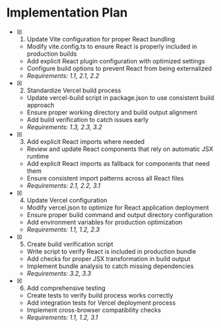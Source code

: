# Implementation Plan

- [x] 1. Update Vite configuration for proper React bundling
  - Modify vite.config.ts to ensure React is properly included in production builds
  - Add explicit React plugin configuration with optimized settings
  - Configure build options to prevent React from being externalized
  - _Requirements: 1.1, 2.1, 2.2_

- [x] 2. Standardize Vercel build process
  - Update vercel-build script in package.json to use consistent build approach
  - Ensure proper working directory and build output alignment
  - Add build verification to catch issues early
  - _Requirements: 1.3, 2.3, 3.2_

- [x] 3. Add explicit React imports where needed
  - Review and update React components that rely on automatic JSX runtime
  - Add explicit React imports as fallback for components that need them
  - Ensure consistent import patterns across all React files
  - _Requirements: 2.1, 2.2, 3.1_

- [x] 4. Update Vercel configuration
  - Modify vercel.json to optimize for React application deployment
  - Ensure proper build command and output directory configuration
  - Add environment variables for production optimization
  - _Requirements: 1.1, 1.2, 2.3_

- [x] 5. Create build verification script
  - Write script to verify React is included in production bundle
  - Add checks for proper JSX transformation in build output
  - Implement bundle analysis to catch missing dependencies
  - _Requirements: 3.2, 3.3_

- [x] 6. Add comprehensive testing
  - Create tests to verify build process works correctly
  - Add integration tests for Vercel deployment process
  - Implement cross-browser compatibility checks
  - _Requirements: 1.1, 1.2, 3.1_